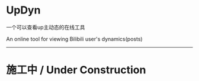# UpDyn

一个可以查看up主动态的在线工具

An online tool for viewing Bilibili user's dynamics(posts)

---

# 施工中 / Under Construction